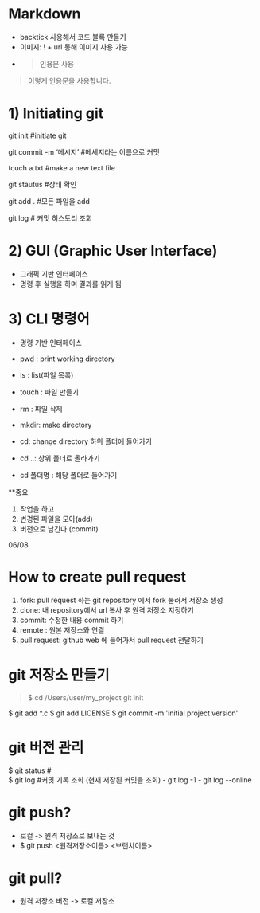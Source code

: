 # Markdown
- backtick 사용해서 코드 블록 만들기 
- 이미지: ! + url 통해 이미지 사용 가능
- > 인용문 사용
> 이렇게 인용문을 사용합니다.
# 1) Initiating git

git init #initiate git

git commit -m ‘메시지’ #메세지라는 이름으로 커밋

touch a.txt  #make a new text file

git stautus #상태 확인

git add . #모든 파일을 add

git log # 커밋 히스토리 조회


# 2) GUI (Graphic User Interface)
- 그래픽 기반 인터페이스 
- 명령 후 실행을 하며 결과를 읽게 됨 

# 3) CLI 명령어
- 명령 기반 인터페이스

- pwd : print working directory

- ls : list(파일 목록)

- touch : 파일 만들기

- rm : 파일 삭제

- mkdir: make directory

- cd: change directory 하위 폴더에 들어가기

- cd ..: 상위 폴더로 올라가기

- cd 폴더명 : 해당 폴더로 들어가기


**중요
1. 작업을 하고
2. 변경된 파일을 모아(add)
3. 버전으로 남긴다 (commit)


06/08
# How to create pull request

1. fork: pull request 하는 git repository 에서 fork 눌러서 저장소 생성 
2. clone: 내 repository에서 url 복사 후 원격 저장소 지정하기 
3. commit: 수정한 내용 commit 하기
4. remote : 원본 저장소와 연결
5. pull request: github web 에 들어가서 pull request 전달하기 

# git 저장소 만들기 
  > $ cd /Users/user/my_project
  > git init

 $ git add *.c
 $ git add LICENSE
 $ git commit -m 'initial project version'
 
 # git 버전 관리 
  $ git status #  
  $ git log #커밋 기록 조회 (현재 저장된 커밋을 조회)
      - git log -1
      - git log --online
      
 # git push?
 -  로컬 -> 원격 저장소로 보내는 것
 -  $ git push <원격저장소이름> <브랜치이름>
 # git pull?
 - 원격 저장소 버전 -> 로컬 저장소
